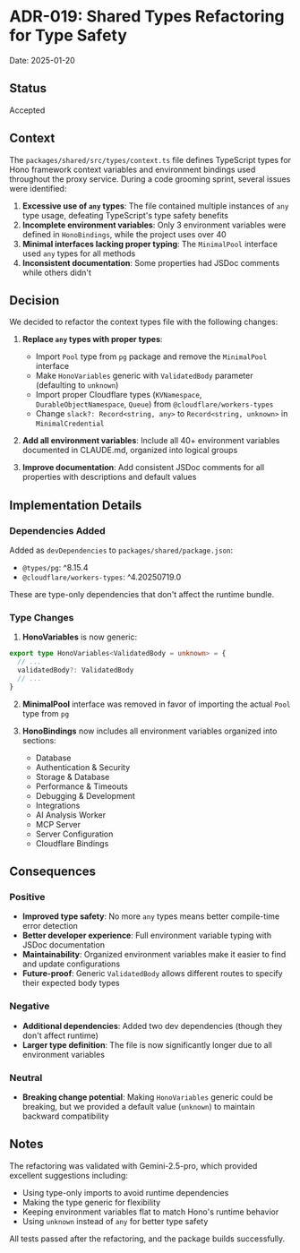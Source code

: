 # ADR-019: Shared Types Refactoring for Type Safety

Date: 2025-01-20

## Status

Accepted

## Context

The `packages/shared/src/types/context.ts` file defines TypeScript types for Hono framework context variables and environment bindings used throughout the proxy service. During a code grooming sprint, several issues were identified:

1. **Excessive use of `any` types**: The file contained multiple instances of `any` type usage, defeating TypeScript's type safety benefits
2. **Incomplete environment variables**: Only 3 environment variables were defined in `HonoBindings`, while the project uses over 40
3. **Minimal interfaces lacking proper typing**: The `MinimalPool` interface used `any` types for all methods
4. **Inconsistent documentation**: Some properties had JSDoc comments while others didn't

## Decision

We decided to refactor the context types file with the following changes:

1. **Replace `any` types with proper types**:
   - Import `Pool` type from `pg` package and remove the `MinimalPool` interface
   - Make `HonoVariables` generic with `ValidatedBody` parameter (defaulting to `unknown`)
   - Import proper Cloudflare types (`KVNamespace`, `DurableObjectNamespace`, `Queue`) from `@cloudflare/workers-types`
   - Change `slack?: Record<string, any>` to `Record<string, unknown>` in `MinimalCredential`

2. **Add all environment variables**: Include all 40+ environment variables documented in CLAUDE.md, organized into logical groups

3. **Improve documentation**: Add consistent JSDoc comments for all properties with descriptions and default values

## Implementation Details

### Dependencies Added

Added as `devDependencies` to `packages/shared/package.json`:

- `@types/pg`: ^8.15.4
- `@cloudflare/workers-types`: ^4.20250719.0

These are type-only dependencies that don't affect the runtime bundle.

### Type Changes

1. **HonoVariables** is now generic:

```typescript
export type HonoVariables<ValidatedBody = unknown> = {
  // ...
  validatedBody?: ValidatedBody
  // ...
}
```

2. **MinimalPool** interface was removed in favor of importing the actual `Pool` type from `pg`

3. **HonoBindings** now includes all environment variables organized into sections:
   - Database
   - Authentication & Security
   - Storage & Database
   - Performance & Timeouts
   - Debugging & Development
   - Integrations
   - AI Analysis Worker
   - MCP Server
   - Server Configuration
   - Cloudflare Bindings

## Consequences

### Positive

- **Improved type safety**: No more `any` types means better compile-time error detection
- **Better developer experience**: Full environment variable typing with JSDoc documentation
- **Maintainability**: Organized environment variables make it easier to find and update configurations
- **Future-proof**: Generic `ValidatedBody` allows different routes to specify their expected body types

### Negative

- **Additional dependencies**: Added two dev dependencies (though they don't affect runtime)
- **Larger type definition**: The file is now significantly longer due to all environment variables

### Neutral

- **Breaking change potential**: Making `HonoVariables` generic could be breaking, but we provided a default value (`unknown`) to maintain backward compatibility

## Notes

The refactoring was validated with Gemini-2.5-pro, which provided excellent suggestions including:

- Using type-only imports to avoid runtime dependencies
- Making the type generic for flexibility
- Keeping environment variables flat to match Hono's runtime behavior
- Using `unknown` instead of `any` for better type safety

All tests passed after the refactoring, and the package builds successfully.
